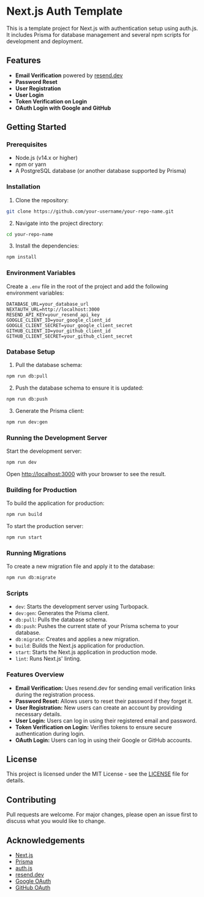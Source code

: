 # Next.js Auth Template

This is a template project for Next.js with authentication setup using auth.js. It includes Prisma for database management and several npm scripts for development and deployment.

## Features

- **Email Verification** powered by [resend.dev](https://resend.dev/)
- **Password Reset**
- **User Registration**
- **User Login**
- **Token Verification on Login**
- **OAuth Login with Google and GitHub**

## Getting Started

### Prerequisites

- Node.js (v14.x or higher)
- npm or yarn
- A PostgreSQL database (or another database supported by Prisma)

### Installation

1. Clone the repository:
```sh
git clone https://github.com/your-username/your-repo-name.git
```
2. Navigate into the project directory:
```sh
cd your-repo-name
```
3. Install the dependencies:
```sh
npm install
```

### Environment Variables

Create a `.env` file in the root of the project and add the following environment variables:

```
DATABASE_URL=your_database_url
NEXTAUTH_URL=http://localhost:3000
RESEND_API_KEY=your_resend_api_key
GOOGLE_CLIENT_ID=your_google_client_id
GOOGLE_CLIENT_SECRET=your_google_client_secret
GITHUB_CLIENT_ID=your_github_client_id
GITHUB_CLIENT_SECRET=your_github_client_secret
```

### Database Setup

1. Pull the database schema:
```sh
npm run db:pull
```
2. Push the database schema to ensure it is updated:
```sh
npm run db:push
```
3. Generate the Prisma client:
```sh
npm run dev:gen
```

### Running the Development Server

Start the development server:
```sh
npm run dev
```

Open [http://localhost:3000](http://localhost:3000) with your browser to see the result.

### Building for Production

To build the application for production:
```sh
npm run build
```

To start the production server:
```sh
npm run start
```

### Running Migrations

To create a new migration file and apply it to the database:
```sh
npm run db:migrate
```

### Scripts

- `dev`: Starts the development server using Turbopack.
- `dev:gen`: Generates the Prisma client.
- `db:pull`: Pulls the database schema.
- `db:push`: Pushes the current state of your Prisma schema to your database.
- `db:migrate`: Creates and applies a new migration.
- `build`: Builds the Next.js application for production.
- `start`: Starts the Next.js application in production mode.
- `lint`: Runs Next.js' linting.

### Features Overview

- **Email Verification:** Uses resend.dev for sending email verification links during the registration process.
- **Password Reset:** Allows users to reset their password if they forget it.
- **User Registration:** New users can create an account by providing necessary details.
- **User Login:** Users can log in using their registered email and password.
- **Token Verification on Login:** Verifies tokens to ensure secure authentication during login.
- **OAuth Login:** Users can log in using their Google or GitHub accounts.

## License

This project is licensed under the MIT License - see the [LICENSE](LICENSE) file for details.

## Contributing

Pull requests are welcome. For major changes, please open an issue first to discuss what you would like to change.

## Acknowledgements

- [Next.js](https://nextjs.org/)
- [Prisma](https://www.prisma.io/)
- [auth.js](https://authjs.dev/)
- [resend.dev](https://resend.dev/)
- [Google OAuth](https://developers.google.com/identity/protocols/oauth2)
- [GitHub OAuth](https://docs.github.com/en/developers/apps/building-oauth-apps)